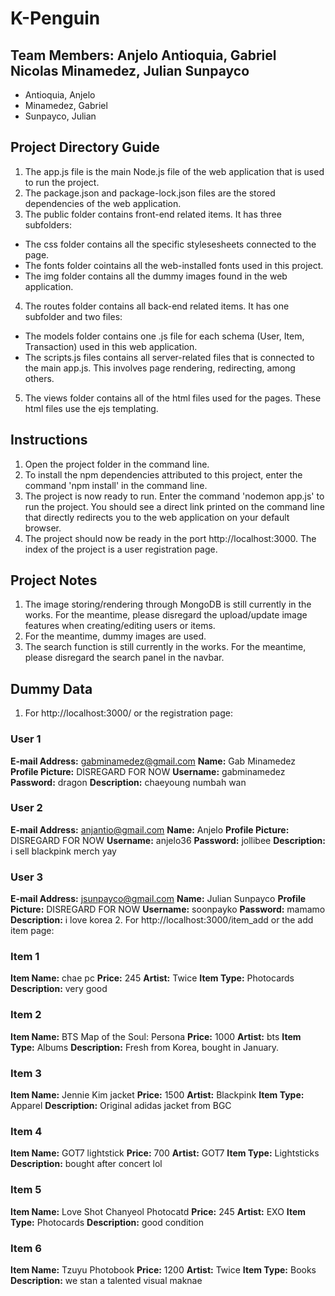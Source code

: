 # K-Penguin
## Team Members: Anjelo Antioquia, Gabriel Nicolas Minamedez, Julian Sunpayco
- Antioquia, Anjelo
- Minamedez, Gabriel
- Sunpayco, Julian

## Project Directory Guide
1. The app.js file is the main Node.js file of the web application that is used to run the project.
2. The package.json and package-lock.json files are the stored dependencies of the web application.
3. The public folder contains front-end related items. It has three subfolders:
- The css folder contains all the specific stylesesheets connected to the page.
- The fonts folder cointains all the web-installed fonts used in this project.
- The img folder contains all the dummy images found in the web application.
4. The routes folder contains all back-end related items. It has one subfolder and two files:
- The models folder contains one .js file for each schema (User, Item, Transaction) used in this web application.
- The scripts.js files contains all server-related files that is connected to the main app.js. This involves page rendering, redirecting, among others.
5. The views folder contains all of the html files used for the pages. These html files use the ejs templating.

## Instructions
1. Open the project folder in the command line.
2. To install the npm dependencies attributed to this project, enter the command 'npm install' in the command line.
3. The project is now ready to run. Enter the command 'nodemon app.js' to run the project. You should see a direct link printed on the command line that directly redirects you to the web application on your default browser.
4. The project should now be ready in the port http://localhost:3000. The index of the project is a user registration page.
 
## Project Notes
1. The image storing/rendering through MongoDB is still currently in the works. For the meantime, please disregard the upload/update image features when creating/editing users or items.
2. For the meantime, dummy images are used.
3. The search function is still currently in the works. For the meantime, please disregard the search panel in the navbar.

## Dummy Data
1. For http://localhost:3000/ or the registration page:
### User 1
**E-mail Address:** gabminamedez@gmail.com
**Name:** Gab Minamedez
**Profile Picture:** DISREGARD FOR NOW
**Username:** gabminamedez
**Password:** dragon
**Description:** chaeyoung numbah wan
### User 2
**E-mail Address:** anjantio@gmail.com
**Name:** Anjelo
**Profile Picture:** DISREGARD FOR NOW
**Username:** anjelo36
**Password:** jollibee
**Description:** i sell blackpink merch yay
### User 3
**E-mail Address:** jsunpayco@gmail.com
**Name:** Julian Sunpayco
**Profile Picture:** DISREGARD FOR NOW
**Username:** soonpayko
**Password:** mamamo
**Description:** i love korea
2. For http://localhost:3000/item_add or the add item page:
### Item 1
**Item Name:** chae pc
**Price:** 245
**Artist:** Twice
**Item Type:** Photocards
**Description:** very good
### Item 2
**Item Name:** BTS Map of the Soul: Persona
**Price:** 1000
**Artist:** bts
**Item Type:** Albums
**Description:** Fresh from Korea, bought in January.
### Item 3
**Item Name:** Jennie Kim jacket
**Price:** 1500
**Artist:** Blackpink
**Item Type:** Apparel
**Description:** Original adidas jacket from BGC
### Item 4
**Item Name:** GOT7 lightstick
**Price:** 700
**Artist:** GOT7
**Item Type:** Lightsticks
**Description:** bought after concert lol
### Item 5
**Item Name:** Love Shot Chanyeol Photocatd
**Price:** 245
**Artist:** EXO
**Item Type:** Photocards
**Description:** good condition
### Item 6
**Item Name:** Tzuyu Photobook
**Price:** 1200
**Artist:** Twice
**Item Type:** Books
**Description:** we stan a talented visual maknae
